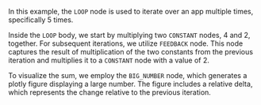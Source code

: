 In this example, the `LOOP` node is used to iterate over an app multiple times, specifically 5 times.

Inside the `LOOP` body, we start by multiplying two `CONSTANT` nodes, 4 and 2, together. For subsequent iterations, we utilize `FEEDBACK` node. This node captures the result of multiplication of the two constants from the previous iteration and multiplies it to a `CONSTANT` node with a value of 2.

To visualize the sum, we employ the `BIG_NUMBER` node, which generates a plotly figure displaying a large number. The figure includes a relative delta, which represents the change relative to the previous iteration.